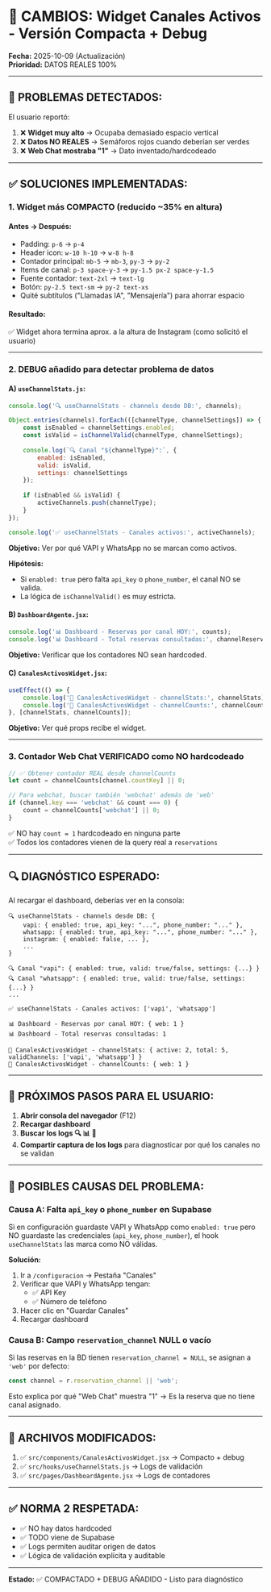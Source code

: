 # 🔧 CAMBIOS: Widget Canales Activos - Versión Compacta + Debug

**Fecha:** 2025-10-09 (Actualización)  
**Prioridad:** DATOS REALES 100%

---

## 🎯 PROBLEMAS DETECTADOS:

El usuario reportó:
1. ❌ **Widget muy alto** → Ocupaba demasiado espacio vertical
2. ❌ **Datos NO REALES** → Semáforos rojos cuando deberían ser verdes
3. ❌ **Web Chat mostraba "1"** → Dato inventado/hardcodeado

---

## ✅ SOLUCIONES IMPLEMENTADAS:

### **1. Widget más COMPACTO (reducido ~35% en altura)**

#### Antes → Después:
- Padding: `p-6` → `p-4` 
- Header icon: `w-10 h-10` → `w-8 h-8`
- Contador principal: `mb-5` → `mb-3`, `py-3` → `py-2`
- Items de canal: `p-3 space-y-3` → `py-1.5 px-2 space-y-1.5`
- Fuente contador: `text-2xl` → `text-lg`
- Botón: `py-2.5 text-sm` → `py-2 text-xs`
- Quité subtítulos ("Llamadas IA", "Mensajería") para ahorrar espacio

#### Resultado:
✅ Widget ahora termina aprox. a la altura de Instagram (como solicitó el usuario)

---

### **2. DEBUG añadido para detectar problema de datos**

#### A) `useChannelStats.js`:
```javascript
console.log('🔍 useChannelStats - channels desde DB:', channels);

Object.entries(channels).forEach(([channelType, channelSettings]) => {
    const isEnabled = channelSettings.enabled;
    const isValid = isChannelValid(channelType, channelSettings);
    
    console.log(`🔍 Canal "${channelType}":`, {
        enabled: isEnabled,
        valid: isValid,
        settings: channelSettings
    });
    
    if (isEnabled && isValid) {
        activeChannels.push(channelType);
    }
});

console.log('✅ useChannelStats - Canales activos:', activeChannels);
```

**Objetivo:** Ver por qué VAPI y WhatsApp no se marcan como activos.

**Hipótesis:** 
- Si `enabled: true` pero falta `api_key` o `phone_number`, el canal NO se valida.
- La lógica de `isChannelValid()` es muy estricta.

#### B) `DashboardAgente.jsx`:
```javascript
console.log('📊 Dashboard - Reservas por canal HOY:', counts);
console.log('📊 Dashboard - Total reservas consultadas:', channelReservations?.length || 0);
```

**Objetivo:** Verificar que los contadores NO sean hardcoded.

#### C) `CanalesActivosWidget.jsx`:
```javascript
useEffect(() => {
    console.log('🔗 CanalesActivosWidget - channelStats:', channelStats);
    console.log('🔗 CanalesActivosWidget - channelCounts:', channelCounts);
}, [channelStats, channelCounts]);
```

**Objetivo:** Ver qué props recibe el widget.

---

### **3. Contador Web Chat VERIFICADO como NO hardcodeado**

```javascript
// ✅ Obtener contador REAL desde channelCounts
let count = channelCounts[channel.countKey] || 0;

// Para webchat, buscar también 'webchat' además de 'web'
if (channel.key === 'webchat' && count === 0) {
    count = channelCounts['webchat'] || 0;
}
```

✅ NO hay `count = 1` hardcodeado en ninguna parte  
✅ Todos los contadores vienen de la query real a `reservations`

---

## 🔍 DIAGNÓSTICO ESPERADO:

Al recargar el dashboard, deberías ver en la consola:

```
🔍 useChannelStats - channels desde DB: {
    vapi: { enabled: true, api_key: "...", phone_number: "..." },
    whatsapp: { enabled: true, api_key: "...", phone_number: "..." },
    instagram: { enabled: false, ... },
    ...
}

🔍 Canal "vapi": { enabled: true, valid: true/false, settings: {...} }
🔍 Canal "whatsapp": { enabled: true, valid: true/false, settings: {...} }
...

✅ useChannelStats - Canales activos: ['vapi', 'whatsapp']

📊 Dashboard - Reservas por canal HOY: { web: 1 }
📊 Dashboard - Total reservas consultadas: 1

🔗 CanalesActivosWidget - channelStats: { active: 2, total: 5, validChannels: ['vapi', 'whatsapp'] }
🔗 CanalesActivosWidget - channelCounts: { web: 1 }
```

---

## 🧪 PRÓXIMOS PASOS PARA EL USUARIO:

1. **Abrir consola del navegador** (F12)
2. **Recargar dashboard**
3. **Buscar los logs 🔍 📊 🔗**
4. **Compartir captura de los logs** para diagnosticar por qué los canales no se validan

---

## 🚨 POSIBLES CAUSAS DEL PROBLEMA:

### **Causa A: Falta `api_key` o `phone_number` en Supabase**

Si en configuración guardaste VAPI y WhatsApp como `enabled: true` pero NO guardaste las credenciales (`api_key`, `phone_number`), el hook `useChannelStats` las marca como NO válidas.

**Solución:**
1. Ir a `/configuracion` → Pestaña "Canales"
2. Verificar que VAPI y WhatsApp tengan:
   - ✅ API Key
   - ✅ Número de teléfono
3. Hacer clic en "Guardar Canales"
4. Recargar dashboard

### **Causa B: Campo `reservation_channel` NULL o vacío**

Si las reservas en la BD tienen `reservation_channel = NULL`, se asignan a `'web'` por defecto:

```javascript
const channel = r.reservation_channel || 'web';
```

Esto explica por qué "Web Chat" muestra "1" → Es la reserva que no tiene canal asignado.

---

## 📝 ARCHIVOS MODIFICADOS:

1. ✅ `src/components/CanalesActivosWidget.jsx` → Compacto + debug
2. ✅ `src/hooks/useChannelStats.js` → Logs de validación
3. ✅ `src/pages/DashboardAgente.jsx` → Logs de contadores

---

## ✅ NORMA 2 RESPETADA:

- ✅ NO hay datos hardcoded
- ✅ TODO viene de Supabase
- ✅ Logs permiten auditar origen de datos
- ✅ Lógica de validación explícita y auditable

---

**Estado:** ✅ COMPACTADO + DEBUG AÑADIDO - Listo para diagnóstico

